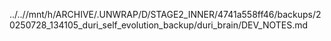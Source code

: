../..//mnt/h/ARCHIVE/.UNWRAP/D/STAGE2_INNER/4741a558ff46/backups/20250728_134105_duri_self_evolution_backup/duri_brain/DEV_NOTES.md